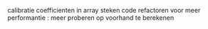 calibratie coefficienten in array steken
code refactoren voor meer performantie : meer proberen op voorhand te berekenen
